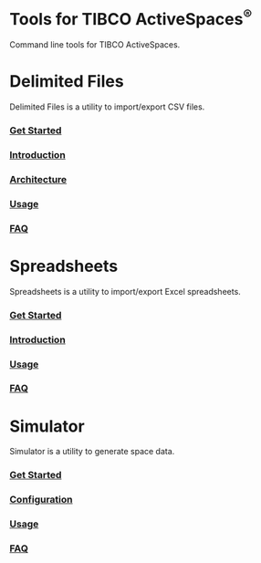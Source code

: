 Tools for TIBCO ActiveSpaces<sup>®</sup>
========

Command line tools for TIBCO ActiveSpaces.

# Delimited Files

Delimited Files is a utility to import/export CSV files.

### [Get Started](as-files/src/site/index.md)

### [Introduction](as-files/src/site/introduction.md)

### [Architecture](as-files/src/site/architecture.md)

### [Usage](as-files/src/site/usage.md)

### [FAQ](as-files/src/site/faq.md)


# Spreadsheets

Spreadsheets is a utility to import/export Excel spreadsheets.

### [Get Started](as-spreadsheets/src/site/index.md)

### [Introduction](as-spreadsheets/src/site/introduction.md)

### [Usage](as-spreadsheets/src/site/usage.md)

### [FAQ](as-spreadsheets/src/site/faq.md)


# Simulator

Simulator is a utility to generate space data.

### [Get Started](as-simulator/src/site/index.md)

### [Configuration](as-simulator/src/site/configuration.md)

### [Usage](as-simulator/src/site/usage.md)

### [FAQ](as-simulator/src/site/faq.md)